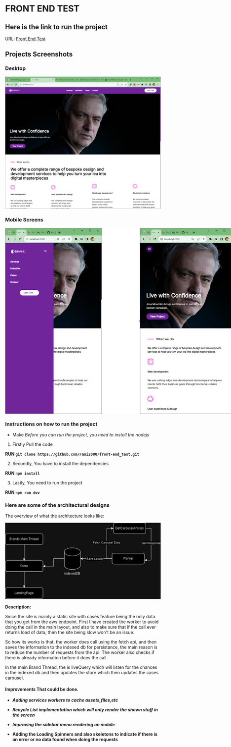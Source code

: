 # FRONT END TEST

## Here is the link to run the project
URL: [Front End Test](https://www.placeholder.com)

## Projects Screenshots

### Desktop

  <img src="./assets/showcase/Desktop.png" width="1000px" />

### Mobile Screens

<div style="display: flex;">
<img src="./assets/showcase/MobileDrawer.png" height="600px" />
<img src="./assets/showcase/Mobile.png" height="600px" />
</div>

### Instructions on how to run the project

- Make _Before you can run the project, you need to install the nodejs_

1. Firstly Pull the code

**RUN `git clone https://github.com/Fani2000/front-end_test.git`**

2. Secondly, You have to install the dependencies

**RUN `npm install`**

3. Lastly, You need to run the project

**RUN `npm run dev`**

### Here are some of the architectural designs

The overview of what the architecture looks like:

<img src="./assets/showcase/architecture.png" />

**Description:**

Since the site is mainly a static site with cases feature being the only data that you get from the aws endpoint. First I have created the worker to avoid doing the call in the main layout, and also to make sure that if the call ever returns load of data, then the site being slow won't be an issue.

So how its works is that, the worker does call using the fetch api, and then saves the information to the indexed db for persistance, the main reason is to reduce the number of requests from the api. The worker also checks if there is already information before it does the call.

In the main Brand Thread, the is liveQuery which will listen for the chances in the indexed db and then updates the store which then updates the cases carousel.

#### Improvements That could be done.

- **_Adding services workers to cache assets,files,etc_**

- **_Recycle List implementation which will only render the shown stuff in the screen_**
- **_Improving the sidebar menu rendering on mobile_**

* **Adding the Loading Spinners and also skeletons to indicate if there is an error or no data found when doing the requests**
